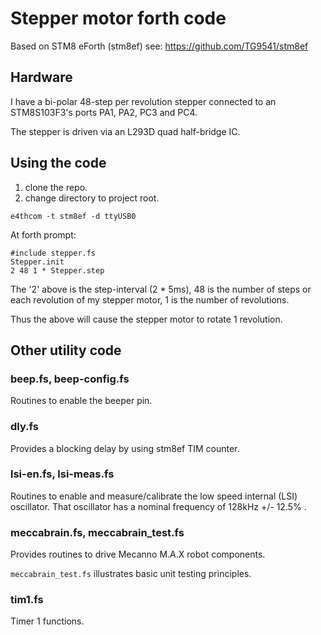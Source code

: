 # Stepper motor forth code

Based on STM8 eForth (stm8ef) see: https://github.com/TG9541/stm8ef

## Hardware
I have a bi-polar 48-step per revolution stepper
connected to an STM8S103F3's ports PA1, PA2, PC3 and PC4.

The stepper is driven via an L293D quad half-bridge IC.

## Using the code

1. clone the repo.
1. change directory to project root.

```
e4thcom -t stm8ef -d ttyUSB0
```

At forth prompt:

```
#include stepper.fs
Stepper.init
2 48 1 * Stepper.step
```

The '2' above is the step-interval (2 * 5ms),
48 is the number of steps or each revolution of my stepper motor,
1 is the number of revolutions.

Thus the above will cause the stepper motor
to rotate 1 revolution.

## Other utility code

### beep.fs, beep-config.fs
Routines to enable the beeper pin.

### dly.fs
Provides a blocking delay by using stm8ef TIM counter.

### lsi-en.fs, lsi-meas.fs
Routines to enable and measure/calibrate
the low speed internal (LSI) oscillator.
That oscillator has a nominal frequency of 128kHz +/- 12.5% .

### meccabrain.fs, meccabrain_test.fs
Provides routines to drive Mecanno M.A.X robot components.

`meccabrain_test.fs` illustrates basic unit testing principles.

### tim1.fs
Timer 1 functions.
